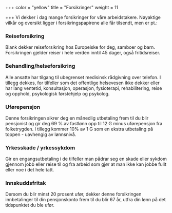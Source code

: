 +++
color = "yellow"
title = "Forsikringer"
weight = 11

+++
Vi dekker i dag mange forsikringer for våre arbeidstakere. Nøyaktige vilkår og oversikt ligger i forsikringspapirene alle får tilsendt, men er pt.:

### Reiseforsikring
Blank dekker reiseforsikring hos Europeiske for deg, samboer og barn. Forsikringen gjelder reiser i hele verden inntil 45 dager, også fritidsreiser.

### Behandling/helseforsikring
Alle ansatte har tilgang til ubegrenset medisinsk rådgivning over telefon. I tillegg dekkes, for tilfeller som det offentlige helsevesen ikke dekker eller har lang ventetid, konsultasjon, operasjon, fysioterapi, rehabilitering, reise og opphold, psykologisk førstehjelp og psykolog.

### Uførepensjon
Denne forsikringen sikrer deg en månedlig utbetaling frem til du blir pensjonist og gir deg 69 % av fastlønn opp til 12 G minus uførepensjon fra folketrygden. I tillegg kommer 10% av 1 G som en ekstra utbetaling på toppen - uavhengig av lønnsnivå.

### Yrkesskade / yrkessykdom
Gir en engangsutbetaling i de tilfeller man pådrar seg en skade eller sykdom gjennom jobb eller reise til og fra arbeid som gjør at man ikke kan jobbe fullt eller noe i det hele tatt.

### Innskuddsfritak
Dersom du blir minst 20 prosent ufør, dekker denne forsikringen innbetalinger til din pensjonskonto frem til du blir 67 år, utfra din lønn på det tidspunktet du ble ufør.
